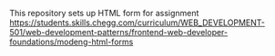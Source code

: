 This repository sets up HTML form for assignment https://students.skills.chegg.com/curriculum/WEB_DEVELOPMENT-501/web-development-patterns/frontend-web-developer-foundations/modeng-html-forms
